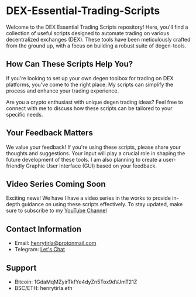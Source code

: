 # DEX-Essential-Trading-Scripts

Welcome to the DEX Essential Trading Scripts repository! Here, you'll find a collection of useful scripts designed to automate trading on various decentralized exchanges (DEX). These tools have been meticulously crafted from the ground up, with a focus on building a robust suite of degen-tools.

## How Can These Scripts Help You?

If you're looking to set up your own degen toolbox for trading on DEX platforms, you've come to the right place. My scripts can simplify the process and enhance your trading experience.

Are you a crypto enthusiast with unique degen trading ideas? Feel free to connect with me to discuss how these scripts can be tailored to your specific needs.



## Your Feedback Matters

We value your feedback! If you're using these scripts, please share your thoughts and suggestions. Your input will play a crucial role in shaping the future development of these tools. I am also planning to create a user-friendly Graphic User Interface (GUI) based on your feedback.

## Video Series Coming Soon
Exciting news! We have I have a video series in the works to provide in-depth guidance on using these scripts effectively. To stay updated, make sure to subscribe to my [YouTube Channel](https://www.youtube.com/henrytirla) 


## Contact Information

- Email: henrytirla@protonmail.com
- Telegram: [Let's Chat](https://t.me/henrytirla)

## Support

- Bitcoin: 1GdaMqMZyirTkfYe4dyZn5Tox9dVJmT21Z
- BSC/ETH: henrytirla.eth
